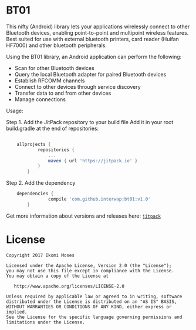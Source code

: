 # BT01
This nifty (Android) library lets your applications wirelessly connect to other Bluetooth devices, enabling point-to-point and multipoint wireless features.
Best suited for use with external bluetooth printers, card reader (Huifan HF7000) and other bluetooth peripherals.

Using the BT01 library, an Android application can perform the following:

- Scan for other Bluetooth devices
- Query the local Bluetooth adapter for paired Bluetooth devices
- Establish RFCOMM channels
- Connect to other devices through service discovery
- Transfer data to and from other devices
- Manage connections

Usage:

Step 1. Add the JitPack repository to your build file
Add it in your root build.gradle at the end of repositories:

```gradle

    allprojects {
    		repositories {
    			...
    			maven { url 'https://jitpack.io' }
    		}
    	}

 ```

Step 2. Add the dependency
```gradle
    dependencies {
    	        compile 'com.github.interwap:bt01:v1.0'
    	}
 ```

Get more information about versions and releases here: [`jitpack`](https://jitpack.io/#interwap/bt01/v1.0)


License
=======

    Copyright 2017 Ikomi Moses

    Licensed under the Apache License, Version 2.0 (the "License");
    you may not use this file except in compliance with the License.
    You may obtain a copy of the License at

       http://www.apache.org/licenses/LICENSE-2.0

    Unless required by applicable law or agreed to in writing, software
    distributed under the License is distributed on an "AS IS" BASIS,
    WITHOUT WARRANTIES OR CONDITIONS OF ANY KIND, either express or implied.
    See the License for the specific language governing permissions and
    limitations under the License.